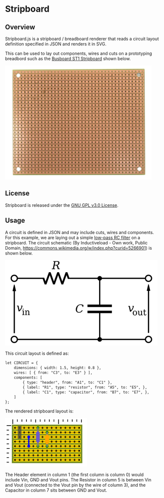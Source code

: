 # Stripboard

## Overview

Stripboard.js is a stripboard / breadboard renderer that reads a circuit layout definition
specified in JSON and renders it in SVG.

This can be used to lay out components, wires and cuts on a prototyping breadbord such as
the [Busboard ST1 Stripboard](https://www.amazon.com/Two-Pack-StripBoard-Uncut-Strips-3-15in/dp/B00PBGFD5A)
shown below.

<img src="images/stripboard.jpg" width="480"> 

## License

Stripboard is released under the [GNU GPL v3.0 License](LICENSE).

## Usage

A circuit is defined in JSON and may include cuts, wires and components.  For this example, we are 
laying out a simple [low-pass RC filter](https://en.wikipedia.org/wiki/Low-pass_filter) on a stripboard.
The circuit schematic (By Inductiveload - Own work, Public Domain, https://commons.wikimedia.org/w/index.php?curid=5266901) is shown below.

![Schematic](images/1st_Order_Lowpass_Filter_RC.svg)

This circuit layout is defined as:

```
let CIRCUIT = {
    dimensions: { width: 1.5, height: 0.8 },
    wires: [ { from: "C3", to: "E3" } ],
    components: [
        { type: "header", from: "A1", to: "C1" },
        { label: "R1", type: "resistor", from: "A5", to: "E5", },
        { label: "C1", type: "capacitor", from: "B7", to: "E7", },
    ]
};
```

The rendered stripboard layout is:

![Circuit](images/low-pass-filter.png)

The Header element in column 1 (the first column is column 0) would include Vin, GND and Vout pins.
The Resistor in column 5 is between Vin and Vout (connected to the Vout pin by the wire of column
3), and the Capacitor in column 7 sits between GND and Vout.
